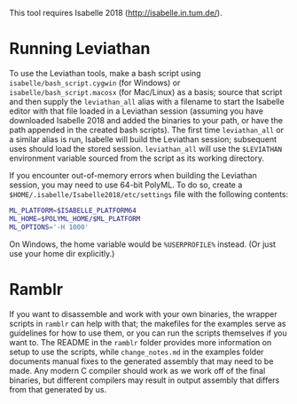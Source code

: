 This tool requires Isabelle 2018 (http://isabelle.in.tum.de/).

# Running Leviathan
To use the Leviathan tools, make a bash script using `isabelle/bash_script.cygwin` (for Windows) or `isabelle/bash_script.macosx` (for Mac/Linux) as a basis; source that script and then supply the `leviathan_all` alias with a filename to start the Isabelle editor with that file loaded in a Leviathan session (assuming you have downloaded Isabelle 2018 and added the binaries to your path, or have the path appended in the created bash scripts). The first time `leviathan_all` or a similar alias is run, Isabelle will build the Leviathan session; subsequent uses should load the stored session.
`leviathan_all` will use the `$LEVIATHAN` environment variable sourced from the script as its working directory.

If you encounter out-of-memory errors when building the Leviathan session, you may need to use 64-bit PolyML. To do so, create a `$HOME/.isabelle/Isabelle2018/etc/settings` file with the following contents:

```bash
ML_PLATFORM=$ISABELLE_PLATFORM64
ML_HOME=$POLYML_HOME/$ML_PLATFORM
ML_OPTIONS='-H 1000'
```

On Windows, the home variable would be `%USERPROFILE%` instead. (Or just use your home dir explicitly.)

# Ramblr
If you want to disassemble and work with your own binaries,
the wrapper scripts in `ramblr` can help with that;
the makefiles for the examples serve as guidelines for how to use them,
or you can run the scripts themselves if you want to.
The README in the `ramblr` folder provides more information on setup to use the scripts,
while `change_notes.md` in the examples folder documents manual fixes to the generated assembly
that may need to be made.
Any modern C compiler should work as we work off of the final binaries,
but different compilers may result in output assembly that differs from that generated by us.
